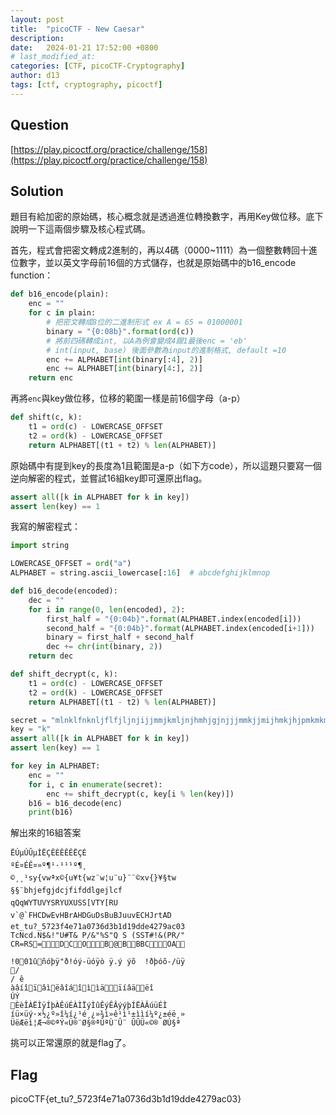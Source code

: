```yaml
---
layout: post
title:  "picoCTF - New Caesar"
description: 
date:   2024-01-21 17:52:00 +0800
# last_modified_at:
categories: [CTF, picoCTF-Cryptography]
author: d13
tags: [ctf, cryptography, picoctf]
---
```


## Question

[https://play.picoctf.org/practice/challenge/158](https://play.picoctf.org/practice/challenge/158)

## Solution

題目有給加密的原始碼，核心概念就是透過進位轉換數字，再用Key做位移。底下說明一下這兩個步驟及核心程式碼。

首先，程式會把密文轉成2進制的，再以4碼（0000~1111）為一個整數轉回十進位數字，並以英文字母前16個的方式儲存，也就是原始碼中的b16_encode function：

```python
def b16_encode(plain):
    enc = ""
    for c in plain:
        # 把密文轉成8位的二進制形式 ex A = 65 = 01000001
        binary = "{0:08b}".format(ord(c))
        # 將前四碼轉成int, 以A為例會變成4跟1最後enc = 'eb'
        # int(input, base) 後面參數為input的進制格式, default =10
        enc += ALPHABET[int(binary[:4], 2)] 
        enc += ALPHABET[int(binary[4:], 2)]
    return enc
```

再將`enc`與key做位移，位移的範圍一樣是前16個字母（a-p）

```python
def shift(c, k):
    t1 = ord(c) - LOWERCASE_OFFSET
    t2 = ord(k) - LOWERCASE_OFFSET
    return ALPHABET[(t1 + t2) % len(ALPHABET)]
```

原始碼中有提到key的長度為1且範圍是a-p（如下方code），所以這題只要寫一個逆向解密的程式，並嘗試16組key即可還原出flag。

```python
assert all([k in ALPHABET for k in key])
assert len(key) == 1
```

我寫的解密程式：

```python
import string

LOWERCASE_OFFSET = ord("a")
ALPHABET = string.ascii_lowercase[:16]  # abcdefghijklmnop

def b16_decode(encoded):
    dec = ""
    for i in range(0, len(encoded), 2):
        first_half = "{0:04b}".format(ALPHABET.index(encoded[i]))
        second_half = "{0:04b}".format(ALPHABET.index(encoded[i+1]))
        binary = first_half + second_half
        dec += chr(int(binary, 2))
    return dec

def shift_decrypt(c, k):
    t1 = ord(c) - LOWERCASE_OFFSET
    t2 = ord(k) - LOWERCASE_OFFSET
    return ALPHABET[(t1 - t2) % len(ALPHABET)]

secret = "mlnklfnknljflfjljnjijjmmjkmljnjhmhjgjnjjjmmkjjmijhmkjhjpmkmkmljkjijnjpmhmjjgjj"
key = "k"
assert all([k in ALPHABET for k in key])
assert len(key) == 1

for key in ALPHABET:
    enc = ""
    for i, c in enumerate(secret):
        enc += shift_decrypt(c, key[i % len(key)])
    b16 = b16_decode(enc)
    print(b16)
```

解出來的16組答案

```shell
ËÚµÚÛµÌËÇÊÈÊÊÊËÇÉ
ºÉ¤ÉÊ¤»º¶¹·¹¹¹º¶¸
©¸¸¹sy{vwªx©{u¥t{wz¨w¦u¨u}¨¨©xv{}¥§tw
§§¨bhjefgjdcjfifddlgejlcf
qQqWYTUVYSRYUXUSS[VTY[RU
v`@`FHCDwEvHBrAHDGuDsBuBJuuvECHJrtAD
et_tu?_5723f4e71a0736d3b1d19dde4279ac03
TcNcd.N$&!"U#T& P/&"%S"Q S (SST#!&(PR/"
CR=RS=DCOB@BBBCOA
 
!001ûñóþÿ"ð!óý-üóÿò ÿ.ý ýõ  !ðþóõ-/üÿ
/
/ ê
àâíîïâìëâîáîììäïíâäëî
ÚÝ
ÈèÎÀËÌÿÍþÀÊúÉÀÌÏýÌûÊýÊÂýýþÍËÀÂúüÉÌ
íü×üý·×½¿º»î¼í¿¹é¸¿»¾ì»ê¹ì¹±ììí¼º¿±éë¸»
ÜëÆëì¦Æ¬®©ªÝ«Ü®¨Ø§®ª­ÛªÙ¨Û¨ ÛÛÜ«©® ØÚ§ª
```

挑可以正常還原的就是flag了。

## Flag

picoCTF{et_tu?_5723f4e71a0736d3b1d19dde4279ac03}


